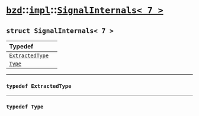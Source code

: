 # [`bzd`](../../../index.md)::[`impl`](../../index.md)::[`SignalInternals< 7 >`](../index.md)

## `struct SignalInternals< 7 >`


|Typedef||
|:---|:---|
|[`ExtractedType`](./index.md)||
|[`Type`](./index.md)||
------
### `typedef ExtractedType`

------
### `typedef Type`

